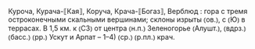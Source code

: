 ---
---

Куроча, Курача-⟦Кая⟧, Коруча, Крача-⟦Богаз⟧, Верблюд
: гора с тремя остроконечными скальными вершинами; склоны изрыты ⦅ов.⦆, с ⦅Ю⦆ в террасах. В 1,5 км. к ⦅СЗ⦆ от центра ⦅н.п.⦆ Зеленогорье ⦅Алушт.⦆, ⦅вдрз.⦆ ⦅басс.⦆ ⦅рр.⦆ Ускут и Арпат – 1–4) ⦅ср.⦆ ⦅р.пл.⦆ крач.
